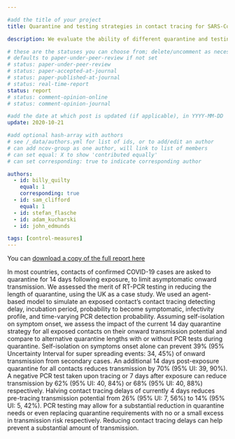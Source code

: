 ```yaml
---

#add the title of your project
title: Quarantine and testing strategies in contact tracing for SARS-CoV-2 

description: We evaluate the ability of different quarantine and testing strategies to reduce the transmission potential of traced secondary cases, accounting for test and trace delays, and varying levels of adherence. 

# these are the statuses you can choose from; delete/uncomment as necessary
# defaults to paper-under-peer-review if not set
# status: paper-under-peer-review
# status: paper-accepted-at-journal
# status: paper-published-at-journal
# status: real-time-report
status: report
# status: comment-opinion-online
# status: comment-opinion-journal

#add the date at which post is updated (if applicable), in YYYY-MM-DD
update: 2020-10-21

#add optional hash-array with authors
# see /_data/authors.yml for list of ids, or to add/edit an author
# can add ncov-group as one author, will link to list of members
# can set equal: X to show 'contributed equally'
# can set corresponding: true to indicate corresponding author

authors:
  - id: billy_quilty
    equal: 1
    corresponding: true
  - id: sam_clifford
    equal: 1 
  - id: stefan_flasche
  - id: adam_kucharski
  - id: john_edmunds

tags: [control-measures]
---
```


You can [download a copy of the full report here](reports/quar_test_contact_tracing/2020-10-18-quar_test_contact_tracing.pdf)

In most countries, contacts of confirmed COVID-19 cases are asked to quarantine for 14 days following exposure, to limit asymptomatic onward transmission. We assessed the merit of RT-PCR testing in reducing the length of quarantine, using the UK as a case study.
We used an agent-based model to simulate an exposed contact’s  contact tracing detecting delay, incubation period, probability to become symptomatic, infectivity profile, and time-varying PCR detection probability. Assuming self-isolation on symptom onset, we assess the impact of the current 14 day quarantine strategy for all exposed contacts on their onward transmission potential and compare to alternative  quarantine lengths with or without  PCR tests during quarantine.
Self-isolation on symptoms onset alone can prevent 39% (95% Uncertainty Interval for super spreading events: 34, 45%) of onward transmission from secondary cases. An additional 14 days post-exposure quarantine for all contacts reduces transmission by 70% (95% UI: 39, 90%). A negative PCR test taken upon tracing or 7 days after exposure can reduce transmission by 62% (95% UI: 40, 84%) or 68% (95% UI: 40, 88%) respectively. Halving contact tracing delays of currently 4 days reduces pre-tracing transmission potential from 26% (95% UI: 7, 56%) to 14% (95% UI: 5, 42%).
PCR testing may allow for a substantial reduction in quarantine needs or even replacing quarantine requirements with no or a small excess in transmission risk respectively. Reducing contact tracing delays can help prevent a substantial amount of transmission.

